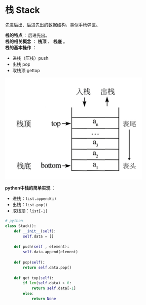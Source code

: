# 栈 Stack

先进后出、后进先出的数据结构，类似手枪弹匣。  

**栈的特点** ：后进先出。  
**栈的相关概念** ： **栈顶** 、 **栈底** 。  
**栈的基本操作** ：
- 进栈（压栈）push
- 出栈 pop
- 取栈顶 gettop

![20250130174253](https://raw.githubusercontent.com/lyy1119/Imgs/main/img/20250130174253.png)  

**python中栈的简单实现** ：  
- 进栈：`list.append(i)`
- 出栈：`list.pop()`
- 取栈顶：`list[-1]`

```python
# python
class Stack():
    def __init__(self):
        self.data = []

    def push(self , element):
        self.data.append(element)

    def pop(self):
        return self.data.pop()

    def get_top(self):
        if len(self.data) > 0:
            return self.data[-1]
        else:
            return None
```

